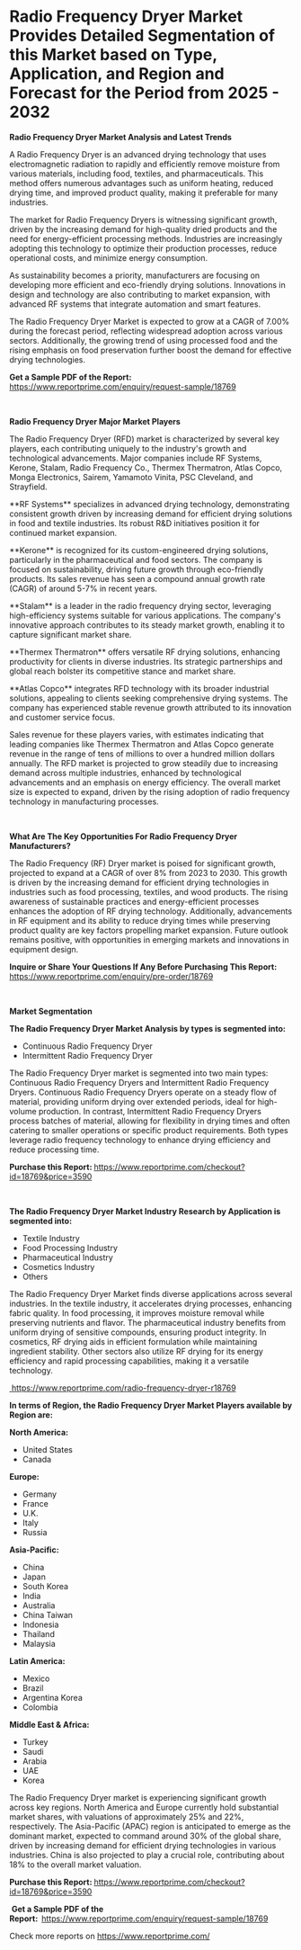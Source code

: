 <p><h1>Radio Frequency Dryer Market Provides Detailed Segmentation of this Market based on Type, Application, and Region and Forecast for the Period from 2025 - 2032</h1></p><p><strong>Radio Frequency Dryer Market Analysis and Latest Trends</strong></p>
<p><p>A Radio Frequency Dryer is an advanced drying technology that uses electromagnetic radiation to rapidly and efficiently remove moisture from various materials, including food, textiles, and pharmaceuticals. This method offers numerous advantages such as uniform heating, reduced drying time, and improved product quality, making it preferable for many industries. </p><p>The market for Radio Frequency Dryers is witnessing significant growth, driven by the increasing demand for high-quality dried products and the need for energy-efficient processing methods. Industries are increasingly adopting this technology to optimize their production processes, reduce operational costs, and minimize energy consumption. </p><p>As sustainability becomes a priority, manufacturers are focusing on developing more efficient and eco-friendly drying solutions. Innovations in design and technology are also contributing to market expansion, with advanced RF systems that integrate automation and smart features. </p><p>The Radio Frequency Dryer Market is expected to grow at a CAGR of 7.00% during the forecast period, reflecting widespread adoption across various sectors. Additionally, the growing trend of using processed food and the rising emphasis on food preservation further boost the demand for effective drying technologies.</p></p>
<p><strong>Get a Sample PDF of the Report:&nbsp;</strong> <a href="https://www.reportprime.com/enquiry/request-sample/18769?utm_campaign=2890&utm_medium=2&utm_source=Github&utm_content=ia&utm_term=19032025&utm_id=radio-frequency-dryer">https://www.reportprime.com/enquiry/request-sample/18769</a></p>
<p>&nbsp;</p>
<p><strong>Radio Frequency Dryer Major Market Players</strong></p>
<p><p>The Radio Frequency Dryer (RFD) market is characterized by several key players, each contributing uniquely to the industry's growth and technological advancements. Major companies include RF Systems, Kerone, Stalam, Radio Frequency Co., Thermex Thermatron, Atlas Copco, Monga Electronics, Sairem, Yamamoto Vinita, PSC Cleveland, and Strayfield.</p><p>**RF Systems** specializes in advanced drying technology, demonstrating consistent growth driven by increasing demand for efficient drying solutions in food and textile industries. Its robust R&D initiatives position it for continued market expansion.</p><p>**Kerone** is recognized for its custom-engineered drying solutions, particularly in the pharmaceutical and food sectors. The company is focused on sustainability, driving future growth through eco-friendly products. Its sales revenue has seen a compound annual growth rate (CAGR) of around 5-7% in recent years.</p><p>**Stalam** is a leader in the radio frequency drying sector, leveraging high-efficiency systems suitable for various applications. The company's innovative approach contributes to its steady market growth, enabling it to capture significant market share. </p><p>**Thermex Thermatron** offers versatile RF drying solutions, enhancing productivity for clients in diverse industries. Its strategic partnerships and global reach bolster its competitive stance and market share.</p><p>**Atlas Copco** integrates RFD technology with its broader industrial solutions, appealing to clients seeking comprehensive drying systems. The company has experienced stable revenue growth attributed to its innovation and customer service focus.</p><p>Sales revenue for these players varies, with estimates indicating that leading companies like Thermex Thermatron and Atlas Copco generate revenue in the range of tens of millions to over a hundred million dollars annually. The RFD market is projected to grow steadily due to increasing demand across multiple industries, enhanced by technological advancements and an emphasis on energy efficiency. The overall market size is expected to expand, driven by the rising adoption of radio frequency technology in manufacturing processes.</p></p>
<p>&nbsp;</p>
<p><strong>What Are The Key Opportunities For Radio Frequency Dryer Manufacturers?</strong></p>
<p><p>The Radio Frequency (RF) Dryer market is poised for significant growth, projected to expand at a CAGR of over 8% from 2023 to 2030. This growth is driven by the increasing demand for efficient drying technologies in industries such as food processing, textiles, and wood products. The rising awareness of sustainable practices and energy-efficient processes enhances the adoption of RF drying technology. Additionally, advancements in RF equipment and its ability to reduce drying times while preserving product quality are key factors propelling market expansion. Future outlook remains positive, with opportunities in emerging markets and innovations in equipment design.</p></p>
<p><strong>Inquire or Share Your Questions If Any Before Purchasing This Report:</strong> <a href="https://www.reportprime.com/enquiry/pre-order/18769?utm_campaign=2890&utm_medium=2&utm_source=Github&utm_content=ia&utm_term=19032025&utm_id=radio-frequency-dryer">https://www.reportprime.com/enquiry/pre-order/18769</a></p>
<p>&nbsp;</p>
<p><strong>Market Segmentation</strong></p>
<p><strong>The Radio Frequency Dryer Market Analysis by types is segmented into:</strong></p>
<p><ul><li>Continuous Radio Frequency Dryer</li><li>Intermittent Radio Frequency Dryer</li></ul></p>
<p><p>The Radio Frequency Dryer market is segmented into two main types: Continuous Radio Frequency Dryers and Intermittent Radio Frequency Dryers. Continuous Radio Frequency Dryers operate on a steady flow of material, providing uniform drying over extended periods, ideal for high-volume production. In contrast, Intermittent Radio Frequency Dryers process batches of material, allowing for flexibility in drying times and often catering to smaller operations or specific product requirements. Both types leverage radio frequency technology to enhance drying efficiency and reduce processing time.</p></p>
<p><strong>Purchase this Report:&nbsp;</strong><a href="https://www.reportprime.com/checkout?id=18769&price=3590&utm_campaign=2890&utm_medium=2&utm_source=Github&utm_content=ia&utm_term=19032025&utm_id=radio-frequency-dryer">https://www.reportprime.com/checkout?id=18769&price=3590</a></p>
<p>&nbsp;</p>
<p><strong>The Radio Frequency Dryer Market Industry Research by Application is segmented into:</strong></p>
<p><ul><li>Textile Industry</li><li>Food Processing Industry</li><li>Pharmaceutical Industry</li><li>Cosmetics Industry</li><li>Others</li></ul></p>
<p><p>The Radio Frequency Dryer Market finds diverse applications across several industries. In the textile industry, it accelerates drying processes, enhancing fabric quality. In food processing, it improves moisture removal while preserving nutrients and flavor. The pharmaceutical industry benefits from uniform drying of sensitive compounds, ensuring product integrity. In cosmetics, RF drying aids in efficient formulation while maintaining ingredient stability. Other sectors also utilize RF drying for its energy efficiency and rapid processing capabilities, making it a versatile technology.</p></p>
<p><a href="https://www.reportprime.com/radio-frequency-dryer-r18769?utm_campaign=2890&utm_medium=2&utm_source=Github&utm_content=ia&utm_term=19032025&utm_id=radio-frequency-dryer">&nbsp;https://www.reportprime.com/radio-frequency-dryer-r18769</a></p>
<p><strong>In terms of Region, the Radio Frequency Dryer Market Players available by Region are:</strong></p>
<p>
    <p> <strong> North America: </strong>
        <ul>
            <li>United States</li>
            <li>Canada</li>
        </ul>
        </p> 
    <p> <strong> Europe: </strong>
        <ul>
            <li>Germany</li>
            <li>France</li>
            <li>U.K.</li>
            <li>Italy</li>
            <li>Russia</li>
        </ul>
        </p> 
    <p> <strong> Asia-Pacific: </strong>
        <ul>
            <li>China</li>
            <li>Japan</li>
            <li>South Korea</li>
            <li>India</li>
            <li>Australia</li>
            <li>China Taiwan</li>
            <li>Indonesia</li>
            <li>Thailand</li>
            <li>Malaysia</li>
        </ul>
        </p> 
    <p> <strong> Latin America: </strong>
        <ul>
            <li>Mexico</li>
            <li>Brazil</li>
            <li>Argentina Korea</li>
            <li>Colombia</li>
        </ul>
        </p> 
    <p> <strong> Middle East & Africa: </strong>
        <ul>
            <li>Turkey</li>
            <li>Saudi</li>
            <li>Arabia</li>
            <li>UAE</li>
            <li>Korea</li>
        </ul>
    </p>
    </p>
<p><p>The Radio Frequency Dryer market is experiencing significant growth across key regions. North America and Europe currently hold substantial market shares, with valuations of approximately 25% and 22%, respectively. The Asia-Pacific (APAC) region is anticipated to emerge as the dominant market, expected to command around 30% of the global share, driven by increasing demand for efficient drying technologies in various industries. China is also projected to play a crucial role, contributing about 18% to the overall market valuation.</p></p>
<p><strong>Purchase this Report: </strong><a href="https://www.reportprime.com/checkout?id=18769&price=3590&utm_campaign=2890&utm_medium=2&utm_source=Github&utm_content=ia&utm_term=19032025&utm_id=radio-frequency-dryer">https://www.reportprime.com/checkout?id=18769&price=3590</a></p>
<p>&nbsp;<strong>Get a Sample PDF of the Report:&nbsp;&nbsp;</strong><a href="https://www.reportprime.com/enquiry/request-sample/18769?utm_campaign=2890&utm_medium=2&utm_source=Github&utm_content=ia&utm_term=19032025&utm_id=radio-frequency-dryer">https://www.reportprime.com/enquiry/request-sample/18769</a></p>
<p><strong></strong></p>
<p>Check more reports on <a href="https://www.reportprime.com/?utm_campaign=2890&utm_medium=2&utm_source=Github&utm_content=ia&utm_term=19032025&utm_id=radio-frequency-dryer">https://www.reportprime.com/</a></p>